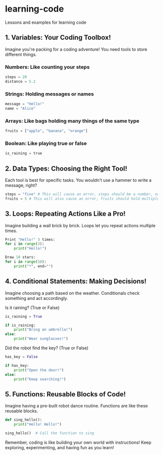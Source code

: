 # learning-code
Lessons and examples for learning code

## 1. Variables: Your Coding Toolbox!

Imagine you're packing for a coding adventure! You need tools to store different things.

### Numbers: Like counting your steps

```python
steps = 20
distance = 5.2
```

### Strings: Holding messages or names

```python
message = "Hello!"
name = "Alice"
```

### Arrays: Like bags holding many things of the same type

```python
fruits = ["apple", "banana", "orange"]
```

### Boolean: Like playing true or false

```python
is_raining = true
```

## 2. Data Types: Choosing the Right Tool!

Each tool is best for specific tasks. You wouldn't use a hammer to write a message, right?

```python
steps = "five" # This will cause an error, steps should be a number, not text!
fruits = 5 # This will also cause an error, fruits should hold multiple items, not a single number.
```

## 3. Loops: Repeating Actions Like a Pro!

Imagine building a wall brick by brick. Loops let you repeat actions multiple times.

```python
Print "Hello!" 3 times:
for i in range(3):
    print("Hello!")
```
```python
Draw 10 stars:
for i in range(10):
    print("*", end="")
```

## 4. Conditional Statements: Making Decisions!

Imagine choosing a path based on the weather. Conditionals check something and act accordingly.

Is it raining? (True or False)

```python
is_raining = True

if is_raining:
    print("Bring an umbrella!")
else:
    print("Wear sunglasses!")
```

Did the robot find the key? (True or False)
```python
has_key = False

if has_key:
    print("Open the door!")
else:
    print("Keep searching!")
```

## 5. Functions: Reusable Blocks of Code!

Imagine having a pre-built robot dance routine. Functions are like these reusable blocks.

```python
def sing_hello():
    print("Hello! Hello!")

sing_hello()  # Call the function to sing
```

Remember, coding is like building your own world with instructions! Keep exploring, experimenting, and having fun as you learn!
